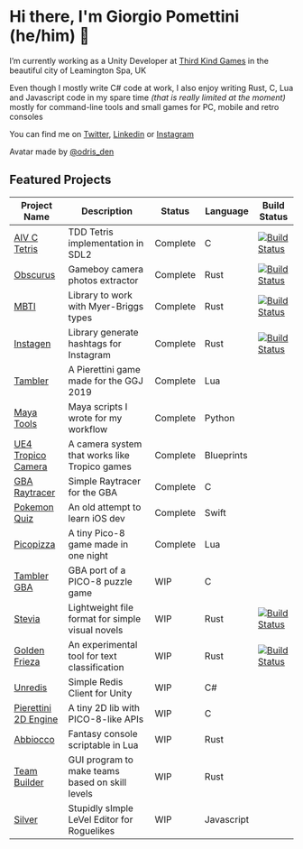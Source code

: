 # Hi there, I'm Giorgio Pomettini (he/him) 👋

I’m currently working as a Unity Developer at [Third Kind Games](https://www.thirdkindgames.com/) in the beautiful city of Leamington Spa, UK

Even though I mostly write C# code at work, I also enjoy writing Rust, C, Lua and Javascript code in my spare time *(that is really limited at the moment)* mostly for command-line tools and small games for PC, mobile and retro consoles

You can find me on [Twitter](https://twitter.com/dreamquest), [Linkedin](https://it.linkedin.com/in/pomettini) or [Instagram](https://www.instagram.com/pomettini/)

Avatar made by [@odris_den](https://github.com/odris-den)

## Featured Projects

| Project Name                                                                 | Description                                      | Status   | Language   | Build Status                                                                                                                      |
| ---------------------------------------------------------------------------- | ------------------------------------------------ | -------- | ---------- | --------------------------------------------------------------------------------------------------------------------------------- |
| [AIV C Tetris](https://github.com/Pomettini/aiv_c_tetris)                    | TDD Tetris implementation in SDL2                | Complete | C          | [![Build Status](https://travis-ci.org/Pomettini/aiv_c_tetris.svg?branch=master)](https://travis-ci.org/Pomettini/aiv_c_tetris)   |
| [Obscurus](https://github.com/Pomettini/obscurus)                            | Gameboy camera photos extractor                  | Complete | Rust       | [![Build Status](https://travis-ci.org/Pomettini/obscurus.svg?branch=master)](https://travis-ci.org/Pomettini/obscurus)           |
| [MBTI](https://github.com/Pomettini/mbti)                                    | Library to work with Myer-Briggs types           | Complete | Rust       | [![Build Status](https://travis-ci.org/Pomettini/mbti.svg?branch=master)](https://travis-ci.org/Pomettini/mbti)                   |
| [Instagen](https://github.com/Pomettini/instagen)                            | Library generate hashtags for Instagram          | Complete | Rust       | [![Build Status](https://travis-ci.org/Pomettini/instagen.svg?branch=master)](https://travis-ci.org/Pomettini/instagen)           |
| [Tambler](https://github.com/Pomettini/ggj-2019)                             | A Pierettini game made for the GGJ 2019          | Complete | Lua        |
| [Maya Tools](https://github.com/Pomettini/maya-tools)                        | Maya scripts I wrote for my workflow             | Complete | Python     |
| [UE4 Tropico Camera](https://github.com/Pomettini/UE4_TropicoCamera)         | A camera system that works like Tropico games    | Complete | Blueprints |
| [GBA Raytracer](https://github.com/Pomettini/gba-raytracer)                  | Simple Raytracer for the GBA                     | Complete | C          |
| [Pokemon Quiz](https://github.com/Pomettini/pokemon-quiz)                    | An old attempt to learn iOS dev                  | Complete | Swift      |
| [Picopizza](https://github.com/Pomettini/picopizza)                          | A tiny Pico-8 game made in one night             | Complete | Lua        |
| [Tambler GBA](https://github.com/Pomettini/tambler-gba)                      | GBA port of a PICO-8 puzzle game                 | WIP      | C          |
| [Stevia](https://github.com/Pomettini/stevia)                                | Lightweight file format for simple visual novels | WIP      | Rust       | [![Build Status](https://travis-ci.org/Pomettini/stevia.svg?branch=master)](https://travis-ci.org/Pomettini/stevia)               |
| [Golden Frieza](https://github.com/Pomettini/golden-frieza)                  | An experimental tool for text classification     | WIP      | Rust       | [![Build Status](https://travis-ci.org/Pomettini/golden-frieza.svg?branch=master)](https://travis-ci.org/Pomettini/golden-frieza) |
| [Unredis](https://github.com/Pomettini/Uniredis)                             | Simple Redis Client for Unity                    | WIP      | C#         |
| [Pierettini 2D Engine](https://github.com/Pierafalcone/pierettini-2d-engine) | A tiny 2D lib with PICO-8-like APIs              | WIP      | C          |
| [Abbiocco](https://github.com/Pomettini/abbiocco)                            | Fantasy console scriptable in Lua                | WIP      | Rust       |
| [Team Builder](https://github.com/Pomettini/team-builder)                    | GUI program to make teams based on skill levels  | WIP      | Rust       |
| [Silver](https://github.com/Pomettini/Silver)                                | Stupidly sImple LeVel Editor for Roguelikes      | WIP      | Javascript |
